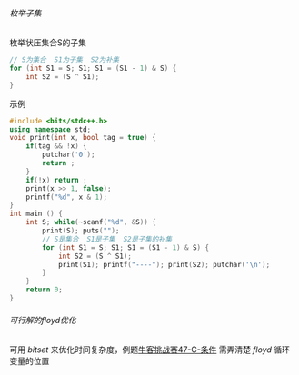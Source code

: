 ###### 枚举子集
枚举状压集合S的子集
```cpp
// S为集合  S1为子集  S2为补集
for (int S1 = S; S1; S1 = (S1 - 1) & S) {
	int S2 = (S ^ S1);
}
```
示例
```cpp
#include <bits/stdc++.h>
using namespace std;
void print(int x, bool tag = true) {
    if(tag && !x) {
        putchar('0');
        return ;
    }
    if(!x) return ;
    print(x >> 1, false);
    printf("%d", x & 1);
}
int main () {
    int S; while(~scanf("%d", &S)) {
        print(S); puts("");
        // S是集合  S1是子集  S2是子集的补集
        for (int S1 = S; S1; S1 = (S1 - 1) & S) {
            int S2 = (S ^ S1);
            print(S1); printf("----"); print(S2); putchar('\n');
        }
    }
    return 0;
}
```
###### 可行解的floyd优化
可用 $bitset$ 来优化时间复杂度，例题[牛客挑战赛47-C-条件](https://ac.nowcoder.com/acm/contest/10743/C)
需弄清楚 $floyd$ 循环变量的位置